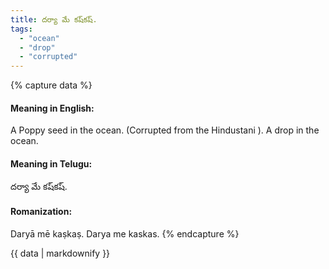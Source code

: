 ```yaml
---
title: దర్యా మే కష్‌కష్.
tags:
  - "ocean"
  - "drop"
  - "corrupted"
---
```


{% capture data %}
#### Meaning in English:
A Poppy seed in the ocean.
(Corrupted from the Hindustani ).
A drop in the ocean.

#### Meaning in Telugu:
దర్యా మే కష్‌కష్.

#### Romanization:
Daryā mē kaṣ‌kaṣ.
Darya me kaskas.
{% endcapture %}

{{ data | markdownify }}

